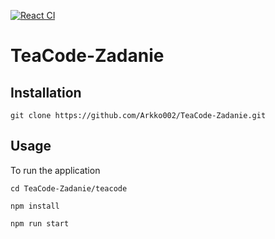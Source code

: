 [![React CI](https://github.com/Arkko002/TeaCode-Zadanie/actions/workflows/react.yml/badge.svg)](https://github.com/Arkko002/TeaCode-Zadanie/actions/workflows/react.yml)

# TeaCode-Zadanie

## Installation
```git clone https://github.com/Arkko002/TeaCode-Zadanie.git```

## Usage
To run the application 
```
cd TeaCode-Zadanie/teacode

npm install

npm run start
```